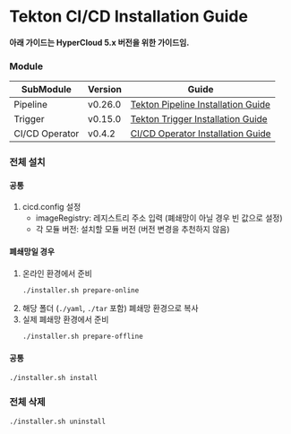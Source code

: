 # Tekton CI/CD Installation Guide

**아래 가이드는 HyperCloud 5.x 버전을 위한 가이드임.**

### Module

| SubModule | Version | Guide |
| ------ | --- | ------ |
| Pipeline | v0.26.0 | [Tekton Pipeline Installation Guide](./README-pipelines.md) |
| Trigger | v0.15.0 | [Tekton Trigger Installation Guide](./README-trigger.md) |
| CI/CD Operator | v0.4.2 | [CI/CD Operator Installation Guide](./README-operator.md) |

### 전체 설치
#### 공통
1. cicd.config 설정
    - imageRegistry: 레지스트리 주소 입력 (폐쇄망이 아닐 경우 빈 값으로 설정)
    - 각 모듈 버전: 설치할 모듈 버전 (버전 변경을 추천하지 않음)
#### 폐쇄망일 경우
1. 온라인 환경에서 준비
   ```bash
   ./installer.sh prepare-online
   
   ```
2. 해당 폴더 (`./yaml`, `./tar` 포함) 폐쇄망 환경으로 복사
3. 실제 폐쇄망 환경에서 준비
   ```bash
   ./installer.sh prepare-offline
   
   ```
#### 공통
```bash
./installer.sh install

```

### 전체 삭제
```bash
./installer.sh uninstall

```
